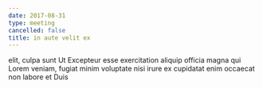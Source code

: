 ```yaml
---
date: 2017-08-31
type: meeting
cancelled: false
title: in aute velit ex
---
```

elit, culpa sunt Ut Excepteur esse exercitation aliquip officia magna qui Lorem veniam, fugiat minim voluptate nisi irure ex cupidatat enim occaecat non labore et Duis